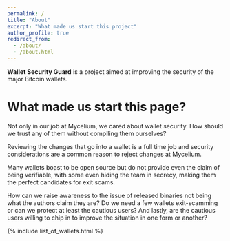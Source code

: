 ```yaml
---
permalink: /
title: "About"
excerpt: "What made us start this project"
author_profile: true
redirect_from:
  - /about/
  - /about.html
---
```


**Wallet Security Guard** is a project aimed at improving the security of the
major Bitcoin wallets.

What made us start this page?
========

Not only in our job at Mycelium, we cared about wallet security. How should we
trust any of them without compiling them ourselves?

Reviewing the changes that go into a wallet is a full time job and
security considerations are a common reason to reject changes at Mycelium.

Many wallets boast to be open source but do not provide even the claim of being
verifiable, with some even hiding the team in secrecy, making them the perfect
candidates for exit scams.

How can we raise awareness to the issue of released binaries not being what the
authors claim they are? Do we need a few wallets exit-scamming or can we
protect at least the cautious users? And lastly, are the cautious users willing
to chip in to improve the situation in one form or another?

{% include list_of_wallets.html %}
